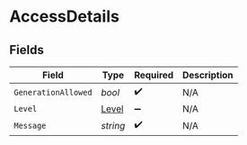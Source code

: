 # AccessDetails


## Fields

| Field                                 | Type                                  | Required                              | Description                           |
| ------------------------------------- | ------------------------------------- | ------------------------------------- | ------------------------------------- |
| `GenerationAllowed`                   | *bool*                                | :heavy_check_mark:                    | N/A                                   |
| `Level`                               | [Level](../../Models/Shared/Level.md) | :heavy_minus_sign:                    | N/A                                   |
| `Message`                             | *string*                              | :heavy_check_mark:                    | N/A                                   |